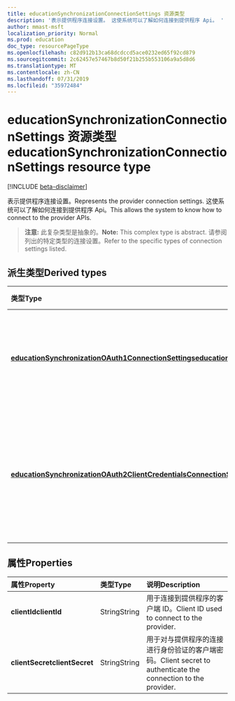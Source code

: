 ```yaml
---
title: educationSynchronizationConnectionSettings 资源类型
description: '表示提供程序连接设置。 这使系统可以了解如何连接到提供程序 Api。 '
author: mmast-msft
localization_priority: Normal
ms.prod: education
doc_type: resourcePageType
ms.openlocfilehash: c82d912b13ca68dcdccd5ace0232ed65f92cd879
ms.sourcegitcommit: 2c62457e57467b8d50f21b255b553106a9a5d8d6
ms.translationtype: MT
ms.contentlocale: zh-CN
ms.lasthandoff: 07/31/2019
ms.locfileid: "35972484"
---
```

# <a name="educationsynchronizationconnectionsettings-resource-type"></a><span data-ttu-id="b4868-104">educationSynchronizationConnectionSettings 资源类型</span><span class="sxs-lookup"><span data-stu-id="b4868-104">educationSynchronizationConnectionSettings resource type</span></span>

[!INCLUDE [beta-disclaimer](../../includes/beta-disclaimer.md)]

<span data-ttu-id="b4868-105">表示提供程序连接设置。</span><span class="sxs-lookup"><span data-stu-id="b4868-105">Represents the provider connection settings.</span></span> <span data-ttu-id="b4868-106">这使系统可以了解如何连接到提供程序 Api。</span><span class="sxs-lookup"><span data-stu-id="b4868-106">This allows the system to know how to connect to the provider APIs.</span></span> 

> <span data-ttu-id="b4868-107">**注意:** 此复杂类型是抽象的。</span><span class="sxs-lookup"><span data-stu-id="b4868-107">**Note:** This complex type is abstract.</span></span> <span data-ttu-id="b4868-108">请参阅列出的特定类型的连接设置。</span><span class="sxs-lookup"><span data-stu-id="b4868-108">Refer to the specific types of connection settings listed.</span></span>

## <a name="derived-types"></a><span data-ttu-id="b4868-109">派生类型</span><span class="sxs-lookup"><span data-stu-id="b4868-109">Derived types</span></span>
| <span data-ttu-id="b4868-110">类型</span><span class="sxs-lookup"><span data-stu-id="b4868-110">Type</span></span> | <span data-ttu-id="b4868-111">说明</span><span class="sxs-lookup"><span data-stu-id="b4868-111">Description</span></span> | 
|:-|:-|
| [<span data-ttu-id="b4868-112">**educationSynchronizationOAuth1ConnectionSettings**</span><span class="sxs-lookup"><span data-stu-id="b4868-112">**educationSynchronizationOAuth1ConnectionSettings**</span></span>](educationsynchronizationoauth1connectionsettings.md) | <span data-ttu-id="b4868-113">使用此类型可提供 OAuth1 连接设置。</span><span class="sxs-lookup"><span data-stu-id="b4868-113">Use this type to provide OAuth1 connection settings.</span></span> |
| [<span data-ttu-id="b4868-114">**educationSynchronizationOAuth2ClientCredentialsConnectionSettings**</span><span class="sxs-lookup"><span data-stu-id="b4868-114">**educationSynchronizationOAuth2ClientCredentialsConnectionSettings**</span></span>](educationsynchronizationoauth2clientcredentialsconnectionsettings.md) | <span data-ttu-id="b4868-115">使用此类型可提供 OAuth2 客户端凭据授予连接设置。</span><span class="sxs-lookup"><span data-stu-id="b4868-115">Use this type to provide OAuth2 Client Credentials Grant connection settings.</span></span> |

## <a name="properties"></a><span data-ttu-id="b4868-116">属性</span><span class="sxs-lookup"><span data-stu-id="b4868-116">Properties</span></span>

| <span data-ttu-id="b4868-117">属性</span><span class="sxs-lookup"><span data-stu-id="b4868-117">Property</span></span> | <span data-ttu-id="b4868-118">类型</span><span class="sxs-lookup"><span data-stu-id="b4868-118">Type</span></span> | <span data-ttu-id="b4868-119">说明</span><span class="sxs-lookup"><span data-stu-id="b4868-119">Description</span></span> |
|:-|:-|:-|
| <span data-ttu-id="b4868-120">**clientId**</span><span class="sxs-lookup"><span data-stu-id="b4868-120">**clientId**</span></span> | <span data-ttu-id="b4868-121">String</span><span class="sxs-lookup"><span data-stu-id="b4868-121">String</span></span> |  <span data-ttu-id="b4868-122">用于连接到提供程序的客户端 ID。</span><span class="sxs-lookup"><span data-stu-id="b4868-122">Client ID used to connect to the provider.</span></span> |
| <span data-ttu-id="b4868-123">**clientSecret**</span><span class="sxs-lookup"><span data-stu-id="b4868-123">**clientSecret**</span></span> | <span data-ttu-id="b4868-124">String</span><span class="sxs-lookup"><span data-stu-id="b4868-124">String</span></span> |  <span data-ttu-id="b4868-125">用于对与提供程序的连接进行身份验证的客户端密码。</span><span class="sxs-lookup"><span data-stu-id="b4868-125">Client secret to authenticate the connection to the provider.</span></span> |
